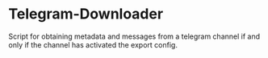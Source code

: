 # Telegram-Downloader
Script for obtaining metadata and messages from a telegram channel if and only if the channel has activated the export config.
